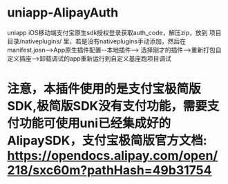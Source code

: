 # uniapp-AlipayAuth
uniapp iOS移动端支付宝原生sdk授权登录获取auth_code，解压zip，放到  项目目录/nativeplugins/   里，若是没有nativeplugins手动添加，然后在manifest.josn-->App原生插件配置--本地插件--> 选择刚才的插件-->重新打包自定义插座-->卸载调试的app重新运行到自定义基座跑项目调试

# 注意，本插件使用的是支付宝极简版SDK,极简版SDK没有支付功能，需要支付功能可使用uni已经集成好的AlipaySDK，支付宝极简版官方文档: https://opendocs.alipay.com/open/218/sxc60m?pathHash=49b31754
